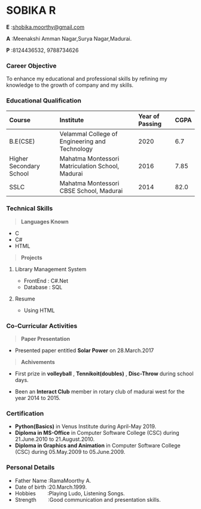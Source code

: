 # SOBIKA R

**E** :shobika.moorthy@gmail.com

**A** :Meenakshi Amman Nagar,Surya Nagar,Madurai.

**P** :8124436532, 9788734626


### Career Objective

To enhance my educational and professional skills by refining my knowledge to the growth of company and my skills.

### Educational Qualification

| Course | Institute    | Year of Passing | CGPA |
| :------ | :------------ | :--------------- | :---- |
| B.E(CSE) | Velammal College of Engineering and Technology | 2020 | 6.7 |
| Higher Secondary School | Mahatma Montessori Matriculation School, Madurai | 2016 | 7.85
| SSLC | Mahatma Montessori CBSE School, Madurai | 2014 | 82.0 |

### Technical Skills

> **Languages Known**

- C
- C#
- HTML

> **Projects**

1. Library Management System

   - FrontEnd : C#.Net
   - Database : SQL 

2. Resume
 
   - Using HTML

### Co-Curricular Activities

> **Paper Presentation**

- Presented paper entitled **Solar Power**
on 28.March.2017

> **Achivements**

- First prize in **volleyball** , **Tennikoit(doubles)** , **Disc-Throw** during school days.

- Been an **Interact Club** member in rotary club of madurai west for the year 2014 to 2015.

### Certification

- **Python(Basics)** in Venus Institute during April-May 2019.
- **Diploma in MS-Office** in Computer Software College (CSC) during 21.June.2010 to 21.August.2010.
- **Diploma in Graphics and Animation** in Computer Software College (CSC) during 05.May.2009 to 05.June.2009.

### Personal Details

- Father Name&nbsp;:RamaMoorthy A.
- Date of birth&nbsp;:20.March.1999.
- Hobbies&nbsp;&nbsp;&nbsp;&nbsp;&nbsp;&nbsp;&nbsp;&nbsp;:Playing Ludo, Listening Songs.
- Strength&nbsp;&nbsp;&nbsp;&nbsp;&nbsp;&nbsp;&nbsp;&nbsp;:Good communication and presentation skills.



